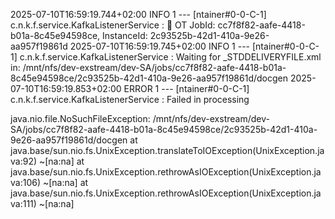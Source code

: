 2025-07-10T16:59:19.744+02:00  INFO 1 --- [ntainer#0-0-C-1] c.n.k.f.service.KafkaListenerService     : 🪪 OT JobId: cc7f8f82-aafe-4418-b01a-8c45e94598ce, InstanceId: 2c93525b-42d1-410a-9e26-aa957f19861d
2025-07-10T16:59:19.745+02:00  INFO 1 --- [ntainer#0-0-C-1] c.n.k.f.service.KafkaListenerService     : Waiting for _STDDELIVERYFILE.xml in: /mnt/nfs/dev-exstream/dev-SA/jobs/cc7f8f82-aafe-4418-b01a-8c45e94598ce/2c93525b-42d1-410a-9e26-aa957f19861d/docgen
2025-07-10T16:59:19.853+02:00 ERROR 1 --- [ntainer#0-0-C-1] c.n.k.f.service.KafkaListenerService     : Failed in processing

java.nio.file.NoSuchFileException: /mnt/nfs/dev-exstream/dev-SA/jobs/cc7f8f82-aafe-4418-b01a-8c45e94598ce/2c93525b-42d1-410a-9e26-aa957f19861d/docgen
	at java.base/sun.nio.fs.UnixException.translateToIOException(UnixException.java:92) ~[na:na]
	at java.base/sun.nio.fs.UnixException.rethrowAsIOException(UnixException.java:106) ~[na:na]
	at java.base/sun.nio.fs.UnixException.rethrowAsIOException(UnixException.java:111) ~[na:na]

